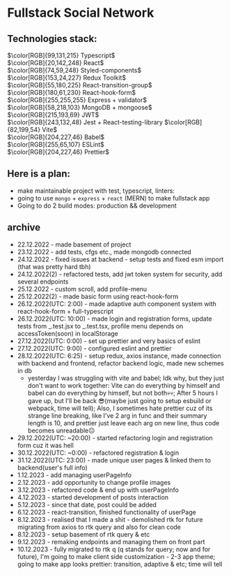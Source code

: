# Fullstack Social Network

## Technologies stack:
$\color[RGB]{99,131,215} Typescript$ <br>
$\color[RGB]{20,142,248} React$ <br>
$\color[RGB]{74,59,248} Styled-components$ <br>
$\color[RGB]{153,24,227} Redux Toolkit$ <br>
$\color[RGB]{55,180,225} React-transition-group$ <br>
$\color[RGB]{180,61,230} React-hook-form$ <br>
$\color[RGB]{255,255,255} Express + validator$ <br>
$\color[RGB]{58,218,103} MongoDB + mongoose$ <br>
$\color[RGB]{215,193,69} JWT$ <br>
$\color[RGB]{243,132,48} Jest + React-testing-library
$\color[RGB]{82,199,54} Vite$ <br>
$\color[RGB]{204,227,46} Babel$ <br>
$\color[RGB]{255,65,107} ESLint$ <br>
$\color[RGB]{204,227,46} Prettier$ <br>

## Here is a plan:

- make maintainable project with test, typescript, linters:
- going to use `mongo` + `express` + `react` (MERN) to make fullstack app
- Going to do 2 build modes: production && development

## archive

- 22.12.2022 - made basement of project
- 23.12.2022 - add tests, cfgs etc., made mongodb connected
- 24.12.2022 - fixed issues at backend - setup tests and fixed esm import (that was pretty hard tbh)
- 24.12.2022(2) - refactored tests, add jwt token system for security, add several endpoints
- 25.12.2022 - custom scroll, add profile-menu
- 25.12.2022(2) - made basic form using react-hook-form
- 26.12.2022(UTC: 2:00) - made adaptive auth component system with react-hook-form + full-typescript
- 26.12.2022(UTC: 10:00) - made login and registration forms, update tests from _.test.jsx to _.test.tsx, profile menu depends on accessToken(soon) in localStorage
- 27.12.2022(UTC: 0:00) - set up prettier and very basics of eslint
- 27.12.2022(UTC: 9:00) - configured eslint and prettier
- 28.12.2022(UTC: 6:25) - setup redux, axios instance, made connection with backend and frontend, refactor backend logic, made new schemes in db
  - yesterday I was struggling with vite and babel; Idk why, but they just don't want to work together: Vite can do everything by himself and babel can do everything by himself, but not both💀💀; After 5 hours I gave up, but I'll be back 😎(maybe just going to setup esbuild or webpack, time will tell); Also, I sometimes hate prettier cuz of its strange line breaking, like I've 2 arg in func and their summary length is 10, and prettier just leave each arg on new line, thus code becomes unreadable😐
- 29.12.2022(UTC: ~20:00) - started refactoring login and registration form cuz it was hell
- 30.12.2022(UTC: ~0:00) - refactored registration & login
- 31.12.2022(UTC: 23:00) - made unique user pages & linked them to backend(user's full info)
- 1.12.2023 - add managing userPageInfo
- 2.12.2023 - add opportunity to change profile images
- 3.12.2023 - refactored code & end up with userPageInfo
- 4.12.2023 - started development of posts interaction
- 5.12.2023 - since that date, post could be added
- 6.12.2023 - react-transition, finished functionality of userPage
- 8.12.2023 - realised that I made a shit - demolished rtk for future migrating from axios to rtk query and also for clean code
- 8.12.2023 - setup basement of rtk query & etc
- 9.12.2023 - remaking endpoints and managing them on front part
- 10.12.2023 - fully migrated to rtk q (q stands for query; now and for future), I'm going to make client side customization - 2-3 app theme; going to make app looks prettier: transition, adaptive & etc; time will tell  
